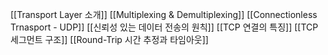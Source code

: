 [[Transport Layer 소개]]
[[Multiplexing & Demultiplexing]]
[[Connectionless Trnasport - UDP]]
[[신뢰성 있는 데이터 전송의 원칙]]
[[TCP 연결의 특징]]
[[TCP 세그먼트 구조]]
[[Round-Trip 시간 추정과 타임아웃]]
